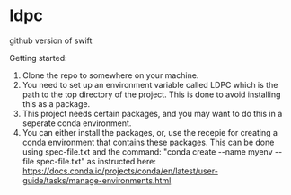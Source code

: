 # ldpc
github version of swift


Getting started:
1. Clone the repo to somewhere on your machine.
2. You need to set up an environment variable called LDPC which is the path to the top directory of the project. This is done to avoid installing this as a package.
3. This project needs certain packages, and you may want to do this in a seperate conda environment.
4. You can either install the packages, or, use the recepie for creating a conda environment that contains these packages. This can be done using spec-file.txt and the command: "conda create --name myenv --file spec-file.txt" as instructed here: https://docs.conda.io/projects/conda/en/latest/user-guide/tasks/manage-environments.html
